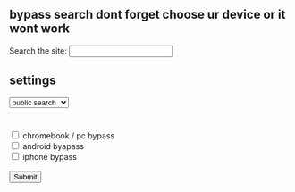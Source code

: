## bypass search dont forget choose ur device or it wont work

<label for="site-search">Search the site:</label>
<input type="search" id="site-search" name="q"
       aria-label="Search through site content">







## settings

<select> search settings
			<option value="ar">public search</option>
			<option value="ar">private search</option> 
	                <option value="ar">unblocked v1</option>
	                <option value="ar">unblocked v2</option> 
	                <option value="ar">private tab</option>
	                 <option value="ar">fully private</option>
		
<html>
<body>

<h1> </h1>

<form action="/action_page.php">
  <input type="checkbox" id="vehicle1" name="device" value="pc">
  <label for="vehicle1">chromebook / pc bypass</label><br>
  <input type="checkbox" id="vehicle2" name="devic" value="android">
  <label for="vehicle2">android byapass</label><br>
  <input type="checkbox" id="vehicle3" name="devicw" value="apple device">
  <label for="vehicle3">iphone bypass</label><br><br>
  <input type="submit" value="Submit"> 
</form>

</body>
</html>
